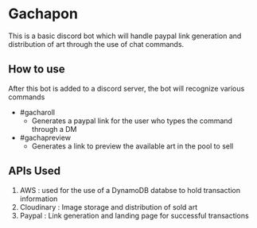 # Gachapon

This is a basic discord bot which will handle paypal link generation and distribution of art through the use of chat commands.

## How to use

  After this bot is added to a discord server, the bot will recognize various commands

- #gacharoll
  - Generates a paypal link for the user who types the command through a DM
- #gachapreview
  - Generates a link to preview the available art in the pool to sell

## APIs Used

1. AWS : used for the use of a DynamoDB databse to hold transaction information 
1. Cloudinary : Image storage and distribution of sold art
1. Paypal : Link generation and landing page for successful transactions